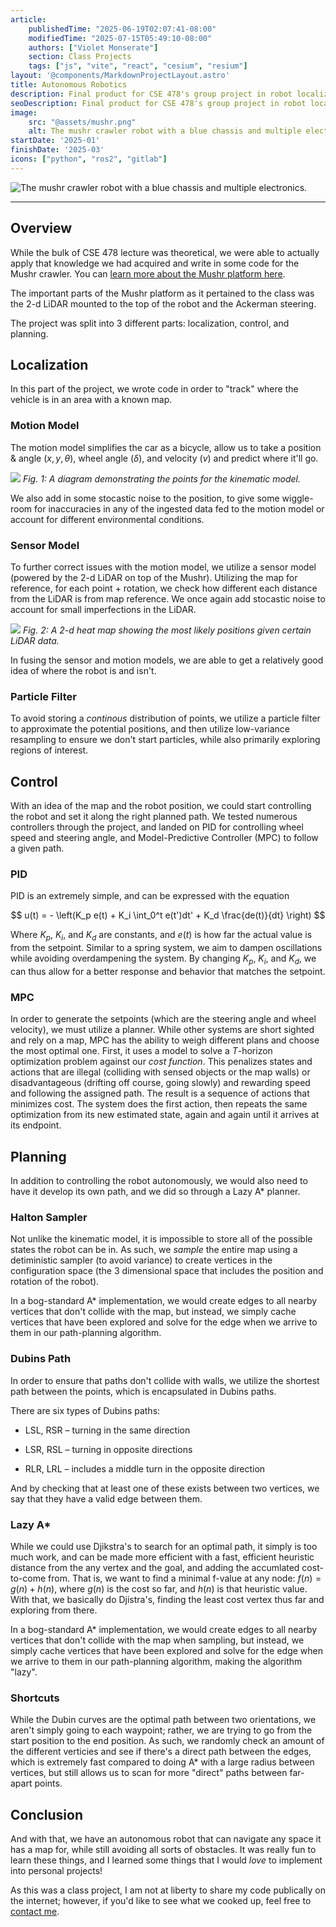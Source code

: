 ```yaml
---
article: 
    publishedTime: "2025-06-19T02:07:41-08:00"
    modifiedTime: "2025-07-15T05:49:10-08:00"
    authors: ["Violet Monserate"]
    section: Class Projects
    tags: ["js", "vite", "react", "cesium", "resium"]
layout: '@components/MarkdownProjectLayout.astro'
title: Autonomous Robotics
description: Final product for CSE 478's group project in robot localization and autonomous planning
seoDescription: Final product for CSE 478's group project in robot localization and autonomous planning, using Python Object-Oriented Programming and ROS2 (Robotics Operating System)
image:
    src: "@assets/mushr.png"
    alt: The mushr crawler robot with a blue chassis and multiple electronics.
startDate: '2025-01'
finishDate: '2025-03'
icons: ["python", "ros2", "gitlab"]
---
```


![The mushr crawler robot with a blue chassis and multiple electronics.](@assets/mushr.png) 

---

## Overview

While the bulk of CSE 478 lecture was theoretical, we were able to actually apply that knowledge we had acquired and write in some code for the Mushr crawler. You can [learn more about the Mushr platform here](https://mushr.io/). 

The important parts of the Mushr platform as it pertained to the class was the 2-d LiDAR mounted to the top of the robot and the Ackerman steering.

The project was split into 3 different parts: localization, control, and planning.

## Localization

In this part of the project, we wrote code in order to "track" where the vehicle is in an area with a known map.

### Motion Model

The motion model simplifies the car as a bicycle, allow us to take a position & angle $(x,y, \theta)$, wheel angle $(\delta)$, and velocity $(v)$ and predict where it'll go. 

![](@assets/mushr/car_model.svg)
*Fig. 1: A diagram demonstrating the points for the kinematic model.*

We also add in some stocastic noise to the position, to give some wiggle-room for inaccuracies in any of the ingested data fed to the motion model or account for different environmental conditions.

### Sensor Model

To further correct issues with the motion model, we utilize a sensor model (powered by the 2-d LiDAR on top of the Mushr). Utilizing the map for reference, for each point + rotation, we check how different each distance from the LiDAR is from map reference. We once again add stocastic noise to account for small imperfections in the LiDAR. 

![](@assets/mushr/sensor_model.png)
*Fig. 2: A 2-d heat map showing the most likely positions given certain LiDAR data.*

In fusing the sensor and motion models, we are able to get a relatively good idea of where the robot is and isn't.

### Particle Filter

To avoid storing a *continous* distribution of points, we utilize a particle filter to approximate the potential positions, and then utilize low-variance resampling to ensure we don't start particles, while also primarily exploring regions of interest.

## Control

With an idea of the map and the robot position, we could start controlling the robot and set it along the right planned path. We tested numerous controllers through the project, and landed on PID for controlling wheel speed and steering angle, and Model-Predictive Controller (MPC) to follow a given path.

### PID

PID is an extremely simple, and can be expressed with the equation

$$
u(t) = - \left(K_p e(t) + K_i \int_0^t e(t')dt' + K_d \frac{de(t)}{dt} \right) 
$$

Where  $K_p$, $K_i$, and $K_d$ are constants, and $e(t)$ is how far the actual value is from the setpoint.  Similar to a spring system, we aim to dampen oscillations while avoiding overdampening the system. By changing $K_p$, $K_i$, and $K_d$, we can thus allow for a better response and behavior that matches the setpoint.

### MPC

In order to generate the setpoints (which are the steering angle and wheel velocity), we must utilize a planner. While other systems are short sighted and rely on a map, MPC has the ability to weigh different plans and choose the most optimal one. First, it uses a model to solve a $T$-horizon optimization problem against our *cost function*. This penalizes states and actions that are illegal (colliding with sensed objects or the map walls) or disadvantageous (drifting off course, going slowly) and rewarding speed and following the assigned path. The result is a sequence of actions that minimizes cost. The system does the first action, then repeats the same optimization from its new estimated state, again and again until it arrives at its endpoint.

## Planning

In addition to controlling the robot autonomously, we would also need to have it develop its own path, and we did so through a Lazy A* planner. 

### Halton Sampler

Not unlike the kinematic model, it is impossible to store all of the possible states the robot can be in. As such, we *sample* the entire map using a detiministic sampler (to avoid variance) to create vertices in the configuration space (the 3 dimensional space that includes the position and rotation of the robot). 

In a bog-standard A* implementation, we would create edges to all nearby vertices that don't collide with the map, but instead, we simply cache vertices that have been explored and solve for the edge when we arrive to them in our path-planning algorithm.

### Dubins Path

In order to ensure that paths don't collide with walls, we utilize the shortest path between the points, which is encapsulated in Dubins paths. 

There are six types of Dubins paths:

* LSL, RSR – turning in the same direction

* LSR, RSL – turning in opposite directions

* RLR, LRL – includes a middle turn in the opposite direction

And by checking that at least one of these exists between two vertices, we say that they have a valid edge between them.

### Lazy A*

While we could use Djikstra's to search for an optimal path, it simply is too much work, and can be made more efficient with a fast, efficient heuristic distance from the any vertex and the goal, and adding the accumlated cost-to-come from. That is, we want to find a minimal f-value at any node: $f(n) = g(n) + h(n)$, where $g(n)$ is the cost so far, and $h(n)$ is that heuristic value. With that, we basically do Djistra's, finding the least cost vertex thus far and exploring from there.

In a bog-standard A* implementation, we would create edges to all nearby vertices that don't collide with the map when sampling, but instead, we simply cache vertices that have been explored and solve for the edge when we arrive to them in our path-planning algorithm, making the algorithm "lazy".

### Shortcuts

While the Dubin curves are the optimal path between two orientations, we aren't simply going to each waypoint; rather, we are trying to go from the start position to the end position. As such, we randomly check an amount of the different verticies and see if there's a direct path between the edges, which is extremely fast compared to doing A* with a large radius between vertices, but still allows us to scan for more "direct" paths between far-apart points.

## Conclusion

And with that, we have an autonomous robot that can navigate any space it has a map for, while still avoiding all sorts of obstacles. It was really fun to learn these things, and I learned some things that I would *love* to implement into personal projects!

As this was a class project, I am not at liberty to share my code publically on the internet; however, if you'd like to see what we cooked up, feel free to [contact me](/contact).
